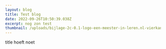 ```yaml
---
layout: blog
title: Test blog
date: 2022-09-26T10:50:39.038Z
excerpt: nog zon test
thumbnail: /uploads/bijlage-2c-0.1-logo-een-meester-in-leren.nl-vierkant-_.png
---
```

title hoeft noet